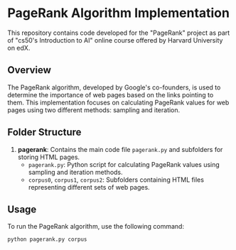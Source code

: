 # PageRank Algorithm Implementation

This repository contains code developed for the "PageRank" project as part of "cs50's Introduction to AI" online course offered by Harvard University on edX.

## Overview

The PageRank algorithm, developed by Google's co-founders, is used to determine the importance of web pages based on the links pointing to them. This implementation focuses on calculating PageRank values for web pages using two different methods: sampling and iteration.

## Folder Structure

1. **pagerank**: Contains the main code file `pagerank.py` and subfolders for storing HTML pages.
    - `pagerank.py`: Python script for calculating PageRank values using sampling and iteration methods.
    - `corpus0`, `corpus1`, `corpus2`: Subfolders containing HTML files representing different sets of web pages.

## Usage

To run the PageRank algorithm, use the following command:

```bash
python pagerank.py corpus
